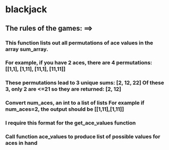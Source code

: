 # blackjack

## The rules of the games: ==>



### This function lists out all permutations of ace values in the array sum_array.
### For example, if you have 2 aces, there are 4 permutations:  [[1,1], [1,11], [11,1], [11,11]]
### These permutations lead to 3 unique sums: [2, 12, 22] Of these 3, only 2 are <=21 so they are returned: [2, 12]
### Convert num_aces, an int to a list of lists For example if num_aces=2, the output should be [[1,11],[1,11]]

### I require this format for the get_ace_values function
### Call function ace_values to produce list of possible values for aces in hand
